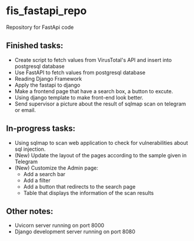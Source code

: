 # fis_fastapi_repo
Repository for FastApi code

## Finished tasks:
- Create script to fetch values from VirusTotal's API and insert into postgresql database
- Use FastAPI to fetch values from postgresql database
- Reading Django Framework
- Apply the fastapi to django
- Make a frontend page that have a search box, a button to excute.
-  Using django template to make front-end look better.
-  Send supervisor a picture about the result of sqlmap scan on telegram or email.

## In-progress tasks:
-  Using sqlmap to scan web application to check for vulnerabilities about sql injection.
- (New) Update the layout of the pages according to the sample given in Telegram
- (New) Customize the Admin page:
  - Add a search bar
  - Add a filter
  - Add a button that redirects to the search page
  - Table that displays the information of the scan results

## Other notes:
- Uvicorn server running on port 8000
- Django development server running on port 8080